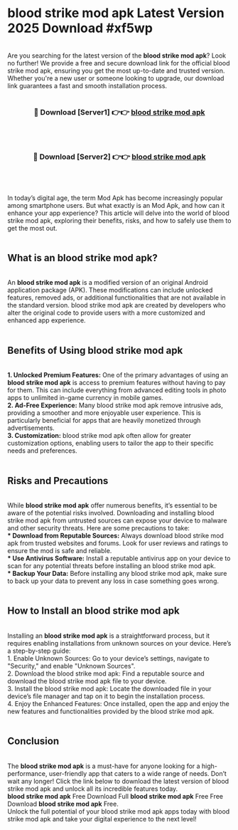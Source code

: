 # blood strike mod apk Latest Version 2025 Download #xf5wp<br>
<br>
Are you searching for the latest version of the <strong>blood strike mod apk</strong>? Look no further! We provide a free and secure download link for the official blood strike mod apk, ensuring you get the most up-to-date and trusted version. Whether you're a new user or someone looking to upgrade, our download link guarantees a fast and smooth installation process.
<br>
<br>
<div align="center">
<h3>🔴 Download [Server1] 👉👉 <a href="https://modyolo.store/blood_strike_mod_apk">blood strike mod apk</a></h3><br>
<br>
<h3>🔴 Download [Server2] 👉👉 <a href="https://modyolo.store/=blood_strike_mod_apk">blood strike mod apk</a></h3><br>
</div>
<br>
<br>
In today’s digital age, the term Mod Apk has become increasingly popular among smartphone users. But what exactly is an Mod Apk, and how can it enhance your app experience? This article will delve into the world of blood strike mod apk, exploring their benefits, risks, and how to safely use them to get the most out.
<br>
<br>
<h2>What is an blood strike mod apk?</h2>
<br>
An <strong>blood strike mod apk</strong> is a modified version of an original Android application package (APK). These modifications can include unlocked features, removed ads, or additional functionalities that are not available in the standard version. blood strike mod apk are created by developers who alter the original code to provide users with a more customized and enhanced app experience.
<br>
<br>
<h2>Benefits of Using blood strike mod apk</h2>
<br>
<strong> 1. Unlocked Premium Features:</strong> One of the primary advantages of using an <strong>blood strike mod apk</strong> is access to premium features without having to pay for them. This can include everything from advanced editing tools in photo apps to unlimited in-game currency in mobile games.
<br>
<strong> 2. Ad-Free Experience:</strong> Many blood strike mod apk remove intrusive ads, providing a smoother and more enjoyable user experience. This is particularly beneficial for apps that are heavily monetized through advertisements.
<br>
<strong> 3. Customization:</strong> blood strike mod apk often allow for greater customization options, enabling users to tailor the app to their specific needs and preferences.
<br>
<br>
<h2>Risks and Precautions</h2>
<br>
While <strong>blood strike mod apk</strong> offer numerous benefits, it’s essential to be aware of the potential risks involved. Downloading and installing blood strike mod apk from untrusted sources can expose your device to malware and other security threats. Here are some precautions to take:
<br>
<strong> * Download from Reputable Sources:</strong> Always download blood strike mod apk from trusted websites and forums. Look for user reviews and ratings to ensure the mod is safe and reliable.
<br>
<strong> * Use Antivirus Software:</strong> Install a reputable antivirus app on your device to scan for any potential threats before installing an blood strike mod apk.
<br>
<strong> * Backup Your Data:</strong> Before installing any blood strike mod apk, make sure to back up your data to prevent any loss in case something goes wrong.
<br>
<br>
<h2>How to Install an blood strike mod apk</h2>
<br>
Installing an <strong>blood strike mod apk</strong> is a straightforward process, but it requires enabling installations from unknown sources on your device. Here’s a step-by-step guide:
<br>
 1. Enable Unknown Sources: Go to your device’s settings, navigate to "Security," and enable "Unknown Sources".
<br>
 2. Download the blood strike mod apk: Find a reputable source and download the blood strike mod apk file to your device.
<br>
 3. Install the blood strike mod apk: Locate the downloaded file in your device’s file manager and tap on it to begin the installation process.
<br>
 4. Enjoy the Enhanced Features: Once installed, open the app and enjoy the new features and functionalities provided by the blood strike mod apk.
<br>
<br>
<h2><strong>Conclusion</strong></h2>
<br>
The <strong>blood strike mod apk</strong> is a must-have for anyone looking for a high-performance, user-friendly app that caters to a wide range of needs. Don’t wait any longer! Click the link below to download the latest version of blood strike mod apk and unlock all its incredible features today.
<br>
<strong>blood strike mod apk</strong> Free Download Full <strong>blood strike mod apk</strong> Free Free Download <strong>blood strike mod apk</strong> Free.
<br>
Unlock the full potential of your blood strike mod apk apps today with blood strike mod apk and take your digital experience to the next level!

